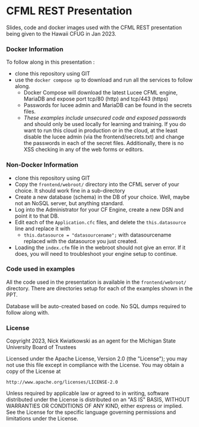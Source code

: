 # CFML REST Presentation
Slides, code and docker images used with the CFML REST presentation being given to the Hawaii CFUG in Jan 2023.

### Docker Information
To follow along in this presentation :
 - clone this repository using GIT
 - use the `docker compose up`  to download and run all the services to follow along.
   - Docker Compose will download the latest Lucee CFML engine, MariaDB and expose port tcp/80 (http) and tcp/443 (https)
   - Passwords for lucee admin and MariaDB can be found in the secrets files.
   - _These examples include unsecured code and exposed passwords_ and should only be used locally for learning and
     training.  If you do want to run this cloud in production or in the cloud, at the least disable the lucee admin
     (via the frontend/secrets.txt) and change the passwords in each of the secret files.  Additionally, there is no XSS
     checking in any of the web forms or editors.

### Non-Docker Information
 - clone this repository using GIT
 - Copy the `frontend/webroot/` directory into the CFML server of your choice.  It should work fine in a sub-directory
 - Create a new database (schema) in the DB of your choice.  Well, maybe not an NoSQL server, but anything standard.
 - Log into the Administrator for your CF Engine, create a new DSN and point it to that DB.
 - Edit each of the `Application.cfc` files, and delete the `this.datasource` line and replace it with
   - `this.datasource = "datasourcename";`    with datasourcename replaced with the datasource you just created.
 - Loading the `index.cfm` file in the webroot should not give an error.  If it does, you will need to troubleshoot your engine setup to continue.

### Code used in examples
All the code used in the presentation is available in the `frontend/webroot/` directory.  There are directories setup
for each of the examples shown in the PPT.

Database will be auto-created based on code.  No SQL dumps required to follow along with.  



### License
Copyright 2023, Nick Kwiatkowski as an agent for the Michigan State University Board of Trustees

Licensed under the Apache License, Version 2.0 (the "License");
you may not use this file except in compliance with the License.
You may obtain a copy of the License at

    http://www.apache.org/licenses/LICENSE-2.0

Unless required by applicable law or agreed to in writing, software
distributed under the License is distributed on an "AS IS" BASIS,
WITHOUT WARRANTIES OR CONDITIONS OF ANY KIND, either express or implied.
See the License for the specific language governing permissions and
limitations under the License.
